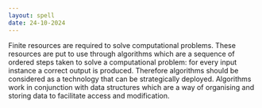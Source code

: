 ```yaml
---
layout: spell
date: 24-10-2024
---
```


Finite resources are required to solve computational problems.  These resources are put to use through algorithms which are a sequence of ordered steps taken to solve a computational problem: for every input instance a correct output is produced.  Therefore algorithms should be considered as a technology that can be strategically deployed.  Algorithms work in conjunction with data structures which are a way of organising and storing data to facilitate access and modification. 

